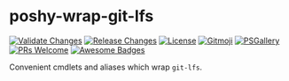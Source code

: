 # poshy-wrap-git-lfs

[![Validate Changes](https://github.com/pwshrc/poshy-wrap-git-lfs/actions/workflows/validate.yml/badge.svg)](https://github.com/pwshrc/poshy-wrap-git-lfs/actions/workflows/validate.yml)
[![Release Changes](https://github.com/pwshrc/poshy-wrap-git-lfs/actions/workflows/release.yml/badge.svg)](https://github.com/pwshrc/poshy-wrap-git-lfs/actions/workflows/release.yml)
[![License](https://img.shields.io/github/license/pwshrc/poshy-wrap-git-lfs)](./LICENSE.txt)
[![Gitmoji](https://img.shields.io/badge/gitmoji-%20😜%20😍-FFDD67.svg?style=flat-square)](https://gitmoji.carloscuesta.me/)
[![PSGallery](https://img.shields.io/powershellgallery/dt/poshy-wrap-git-lfs.svg)](https://www.powershellgallery.com/packages/poshy-wrap-git-lfs)
[![PRs Welcome](https://img.shields.io/badge/PRs-welcome-brightgreen.svg?style=flat-square)](http://makeapullrequest.com)
[![Awesome Badges](https://img.shields.io/badge/badges-awesome-green.svg)](https://github.com/Naereen/badges)

Convenient cmdlets and aliases which wrap `git-lfs`.

